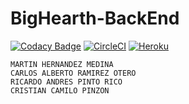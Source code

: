 # BigHearth-BackEnd
[![Codacy Badge](https://api.codacy.com/project/badge/Grade/f77ef0e5b0f5472e8ce88460bd3039a8)](https://www.codacy.com/app/martinjhm271/BigHearth-BackEnd?utm_source=github.com&amp;utm_medium=referral&amp;utm_content=martinjhm271/BigHearth-BackEnd&amp;utm_campaign=Badge_Grade)
[![CircleCI](https://circleci.com/gh/martinjhm271/BigHearth-BackEnd.svg?style=svg)](https://circleci.com/gh/martinjhm271/BigHearth-BackEnd)
[![Heroku](https://wmpics.pics/di-D9YP.png)](https://bighearth.herokuapp.com/)

    MARTIN HERNANDEZ MEDINA
    CARLOS ALBERTO RAMIREZ OTERO
    RICARDO ANDRES PINTO RICO
    CRISTIAN CAMILO PINZON
